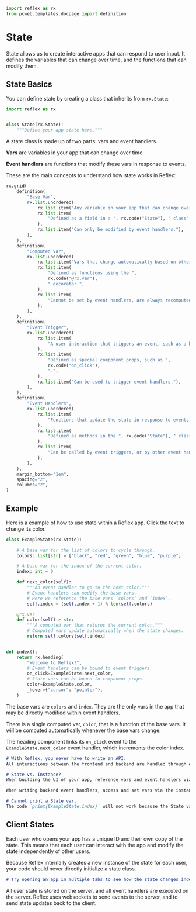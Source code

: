```python exec
import reflex as rx
from pcweb.templates.docpage import definition
```

# State

State allows us to create interactive apps that can respond to user input.
It defines the variables that can change over time, and the functions that can modify them.

## State Basics

You can define state by creating a class that inherits from `rx.State`:

```python
import reflex as rx


class State(rx.State):
    """Define your app state here."""
```

A state class is made up of two parts: vars and event handlers.

**Vars** are variables in your app that can change over time.

**Event handlers** are functions that modify these vars in response to events.

These are the main concepts to understand how state works in Reflex:

```python eval
rx.grid(
    definition(
        "Base Var",
        rx.list.unordered(
            rx.list.item("Any variable in your app that can change over time."),
            rx.list.item(
                "Defined as a field in a ", rx.code("State"), " class"
            ),
            rx.list.item("Can only be modified by event handlers."),
        ),
    ),
    definition(
        "Computed Var",
        rx.list.unordered(
            rx.list.item("Vars that change automatically based on other vars."),
            rx.list.item(
                "Defined as functions using the ",
                rx.code("@rx.var"),
                " decorator.",
            ),
            rx.list.item(
                "Cannot be set by event handlers, are always recomputed when the state changes."
            ),
        ),
    ),
    definition(
        "Event Trigger",
        rx.list.unordered(
            rx.list.item(
                "A user interaction that triggers an event, such as a button click."
            ),
            rx.list.item(
                "Defined as special component props, such as ",
                rx.code("on_click"),
                ".",
            ),
            rx.list.item("Can be used to trigger event handlers."),
        ),
    ),
    definition(
        "Event Handlers",
        rx.list.unordered(
            rx.list.item(
                "Functions that update the state in response to events."
            ),
            rx.list.item(
                "Defined as methods in the ", rx.code("State"), " class."
            ),
            rx.list.item(
                "Can be called by event triggers, or by other event handlers."
            ),
        ),
    ),
    margin_bottom="1em",
    spacing="2",
    columns="2",
)
```

## Example

Here is a example of how to use state within a Reflex app.
Click the text to change its color.

```python demo exec
class ExampleState(rx.State):

    # A base var for the list of colors to cycle through.
    colors: list[str] = ["black", "red", "green", "blue", "purple"]

    # A base var for the index of the current color.
    index: int = 0

    def next_color(self):
        """An event handler to go to the next color."""
        # Event handlers can modify the base vars.
        # Here we reference the base vars `colors` and `index`.
        self.index = (self.index + 1) % len(self.colors)

    @rx.var
    def color(self)-> str:
        """A computed var that returns the current color."""
        # Computed vars update automatically when the state changes.
        return self.colors[self.index]


def index():
    return rx.heading(
        "Welcome to Reflex!",
        # Event handlers can be bound to event triggers.
        on_click=ExampleState.next_color,
        # State vars can be bound to component props.
        color=ExampleState.color,
        _hover={"cursor": "pointer"},
    )
```

The base vars are `colors` and `index`. They are the only vars in the app that
may be directly modified within event handlers.

There is a single computed var, `color`, that is a function of the base vars. It
will be computed automatically whenever the base vars change.

The heading component links its `on_click` event to the
`ExampleState.next_color` event handler, which increments the color index.

```md alert success
# With Reflex, you never have to write an API.
All interactions between the frontend and backend are handled through events. 
```

```md alert info
# State vs. Instance?
When building the UI of your app, reference vars and event handlers via the state class (`ExampleState`).

When writing backend event handlers, access and set vars via the instance (`self`).
```

```md alert warning
# Cannot print a State var.
The code `print(ExampleState.index)` will not work because the State var values are only known at compile time.
```


## Client States

Each user who opens your app has a unique ID and their own copy of the state.
This means that each user can interact with the app and modify the state
independently of other users.

Because Reflex internally creates a new instance of the state for each user, your code should
never directly initialize a state class.

```md alert info
# Try opening an app in multiple tabs to see how the state changes independently.
```

All user state is stored on the server, and all event handlers are executed on
the server.  Reflex uses websockets to send events to the server, and to send
state updates back to the client.
